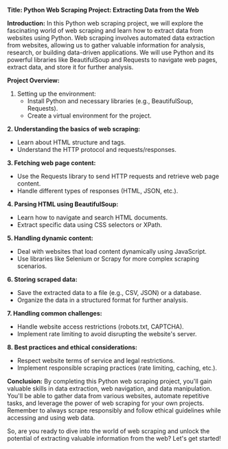 **Title: Python Web Scraping Project: Extracting Data from the Web**

**Introduction:**
In this Python web scraping project, we will explore the fascinating world of web scraping and learn how to extract data from websites using Python. Web scraping involves automated data extraction from websites, allowing us to gather valuable information for analysis, research, or building data-driven applications. We will use Python and its powerful libraries like BeautifulSoup and Requests to navigate web pages, extract data, and store it for further analysis.

**Project Overview:**
1. Setting up the environment:
   - Install Python and necessary libraries (e.g., BeautifulSoup, Requests).
   - Create a virtual environment for the project.

**2. Understanding the basics of web scraping:**
   - Learn about HTML structure and tags.
   - Understand the HTTP protocol and requests/responses.

**3. Fetching web page content:**
   - Use the Requests library to send HTTP requests and retrieve web page content.
   - Handle different types of responses (HTML, JSON, etc.).

**4. Parsing HTML using BeautifulSoup:**
   - Learn how to navigate and search HTML documents.
   - Extract specific data using CSS selectors or XPath.

**5. Handling dynamic content:**
   - Deal with websites that load content dynamically using JavaScript.
   - Use libraries like Selenium or Scrapy for more complex scraping scenarios.

**6. Storing scraped data:**
   - Save the extracted data to a file (e.g., CSV, JSON) or a database.
   - Organize the data in a structured format for further analysis.

**7. Handling common challenges:**
   - Handle website access restrictions (robots.txt, CAPTCHA).
   - Implement rate limiting to avoid disrupting the website's server.

**8. Best practices and ethical considerations:**
   - Respect website terms of service and legal restrictions.
   - Implement responsible scraping practices (rate limiting, caching, etc.).

**Conclusion:**
By completing this Python web scraping project, you'll gain valuable skills in data extraction, web navigation, and data manipulation. You'll be able to gather data from various websites, automate repetitive tasks, and leverage the power of web scraping for your own projects. Remember to always scrape responsibly and follow ethical guidelines while accessing and using web data.

So, are you ready to dive into the world of web scraping and unlock the potential of extracting valuable information from the web? Let's get started!
